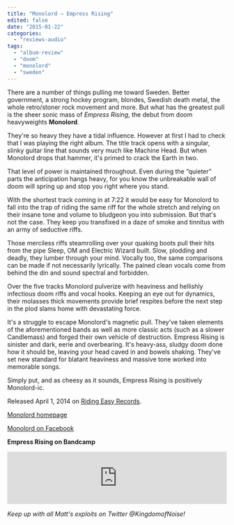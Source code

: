 ```yaml
---
title: "Monolord – Empress Rising"
edited: false
date: "2015-01-22"
categories:
  - "reviews-audio"
tags:
  - "album-review"
  - "doom"
  - "monolord"
  - "sweden"
---
```


There are a number of things pulling me toward Sweden. Better government, a strong hockey program, blondes, Swedish death metal, the whole retro/stoner rock movement and more. But what has the greatest pull is the sheer sonic mass of _Empress Rising_, the debut from doom heavyweights **Monolord**.

They're so heavy they have a tidal influence. However at first I had to check that I was playing the right album. The title track opens with a singular, slinky guitar line that sounds very much like Machine Head. But when Monolord drops that hammer, it's primed to crack the Earth in two.

That level of power is maintained throughout. Even during the “quieter” parts the anticipation hangs heavy, for you know the unbreakable wall of doom will spring up and stop you right where you stand.

With the shortest track coming in at 7:22 it would be easy for Monolord to fall into the trap of riding the same riff for the whole stretch and relying on their insane tone and volume to bludgeon you into submission. But that's not the case. They keep you transfixed in a daze of smoke and tinnitus with an army of seductive riffs.

Those merciless riffs steamrolling over your quaking boots pull their hits from the pipe Sleep, OM and Electric Wizard built. Slow, plodding and deadly, they lumber through your mind. Vocally too, the same comparisons can be made if not necessarily lyrically. The pained clean vocals come from behind the din and sound spectral and forbidden.

Over the five tracks Monolord pulverize with heaviness and hellishly infectious doom riffs and vocal hooks. Keeping an eye out for dynamics, their molasses thick movements provide brief respites before the next step in the plod slams home with devastating force.

It's a struggle to escape Monolord's magnetic pull. They've taken elements of the aforementioned bands as well as more classic acts (such as a slower Candlemass) and forged their own vehicle of destruction. Empress Rising is sinister and dark, eerie and overbearing. It's heavy-ass, sludgy doom done how it should be, leaving your head caved in and bowels shaking. They've set new standard for blatant heaviness and massive tone worked into memorable songs.

Simply put, and as cheesy as it sounds, Empress Rising is positively Monolord-ic.

Released April 1, 2014 on [Riding Easy Records](http://ridingeasyrecords.com/).

[Monolord homepage](http://www.monolord.com/)

[Monolord on Facebook](https://www.facebook.com/monolordsweden)

**Empress Rising on Bandcamp**

<iframe style="border: 0; width: 100%; height: 120px;" src="https://bandcamp.com/EmbeddedPlayer/album=2164642815/size=large/bgcol=ffffff/linkcol=0687f5/tracklist=false/artwork=small/transparent=true/" width="300" height="150" seamless=""><a href="http://monolord.bandcamp.com/album/empress-rising">Empress Rising by Monolord</a></iframe>

_Keep up with all Matt's exploits on Twitter @KingdomofNoise!_
